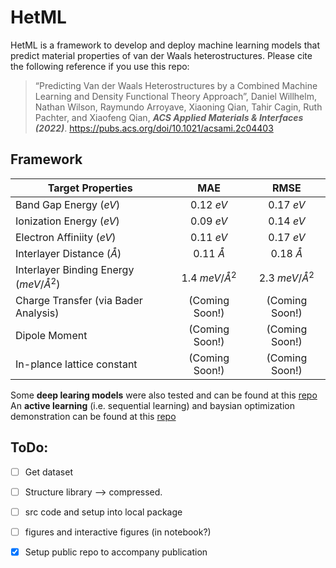 # HetML  

HetML is a framework to develop and deploy machine learning models that predict material properties of van der Waals heterostructures.  Please cite the following reference if you use this repo:  

>“Predicting Van der Waals Heterostructures by a Combined Machine Learning and Density Functional Theory Approach”, Daniel Willhelm, Nathan Wilson, Raymundo Arroyave, Xiaoning Qian, Tahir Cagin, Ruth Pachter, and Xiaofeng Qian, ***ACS Applied Materials & Interfaces (2022)***.  https://pubs.acs.org/doi/10.1021/acsami.2c04403

<!-- ![alt text](https://github.com/dwillhelm/HetML/blob/master/docs/figs/figure_1_new_DW_XQ_v3_highres.jpg?raw=true) -->

## Framework  
|Target Properties |  MAE    |  RMSE | 
| ---  | :----: | :----: | 
|Band Gap Energy ($eV$) | 0.12 $eV$  | 0.17 $eV$  |
|Ionization Energy ($eV$) | 0.09 $eV$  | 0.14 $eV$  | 
|Electron Affiniity ($eV$) | 0.11 $eV$  | 0.17 $eV$  |
|Interlayer Distance ($\mathring A$)|  0.11 $\mathring A$ |  0.18  $\mathring A$ | 
|Interlayer Binding Energy ($meV/\mathring A^2$) | 1.4 $meV/\mathring A^2$ | 2.3 $meV/\mathring A^2$ |
| Charge Transfer (via Bader Analysis) |(Coming Soon!)   | (Coming Soon!) | 
| Dipole Moment | (Coming Soon!) | (Coming Soon!) | 
| In-plance lattice constant  |(Coming Soon!)  | (Coming Soon!) | 


Some **deep learing models** were also tested and can be found at this [repo](https://github.com/dwillhelm/DeepHetML)  
An **active learning** (i.e. sequential learning) and baysian optimization demonstration can be found at this [repo](https://github.com/dwillhelm/ActiveHetML)


<!-- ![alt text](https://github.com/dwillhelm/HetML/blob/master/docs/figs/figure_6.svg?raw=true) -->


<!-- https://pubs.acs.org/doi/10.1021/acsami.2c04403 -->


## ToDo: 
- [ ] Get dataset 
- [ ] Structure library --> compressed.  
- [ ] src code and setup into local package 
- [ ] figures and interactive figures (in notebook?)

- [x] Setup public repo to accompany publication 

